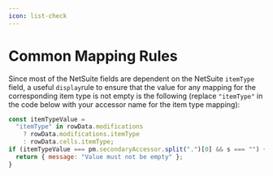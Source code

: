 ```yaml
---
icon: list-check
---
```


# Common Mapping Rules

Since most of the NetSuite fields are dependent on the NetSuite `itemType` field, a useful `display`rule to ensure that the value for any mapping for the corresponding item type is not empty is the following (replace `"itemType"` in the code below with your accessor name for the item type mapping):

```javascript
const itemTypeValue =
  "itemType" in rowData.modifications
    ? rowData.modifications.itemType
    : rowData.cells.itemType;
if (itemTypeValue === pm.secondaryAccessor.split(".")[0] && s === "") {
  return { message: "Value must not be empty" };
}
```



